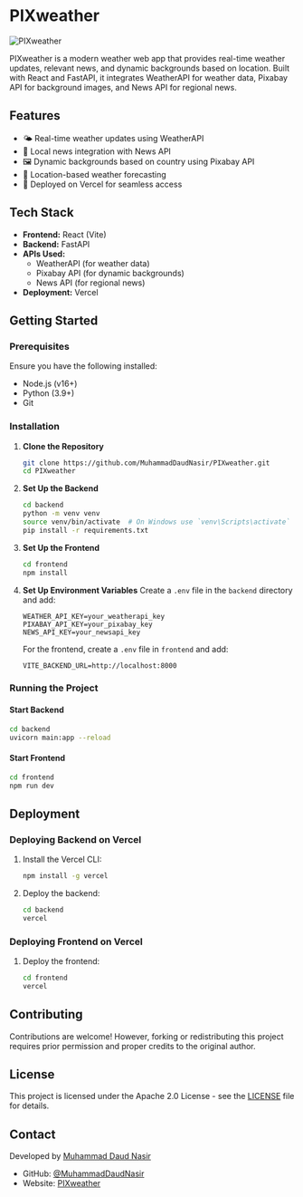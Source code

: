 # PIXweather

![PIXweather](https://your-image-url-here.com/banner.png)

PIXweather is a modern weather web app that provides real-time weather updates, relevant news, and dynamic backgrounds based on location. Built with React and FastAPI, it integrates WeatherAPI for weather data, Pixabay API for background images, and News API for regional news.

## Features

- 🌤 Real-time weather updates using WeatherAPI
- 📰 Local news integration with News API
- 🖼 Dynamic backgrounds based on country using Pixabay API
- 📍 Location-based weather forecasting
- 🔗 Deployed on Vercel for seamless access

## Tech Stack

- **Frontend:** React (Vite)
- **Backend:** FastAPI
- **APIs Used:**
  - WeatherAPI (for weather data)
  - Pixabay API (for dynamic backgrounds)
  - News API (for regional news)
- **Deployment:** Vercel

## Getting Started

### Prerequisites

Ensure you have the following installed:
- Node.js (v16+)
- Python (3.9+)
- Git

### Installation

1. **Clone the Repository**
   ```sh
   git clone https://github.com/MuhammadDaudNasir/PIXweather.git
   cd PIXweather
   ```

2. **Set Up the Backend**
   ```sh
   cd backend
   python -m venv venv
   source venv/bin/activate  # On Windows use `venv\Scripts\activate`
   pip install -r requirements.txt
   ```

3. **Set Up the Frontend**
   ```sh
   cd frontend
   npm install
   ```

4. **Set Up Environment Variables**
   Create a `.env` file in the `backend` directory and add:
   ```env
   WEATHER_API_KEY=your_weatherapi_key
   PIXABAY_API_KEY=your_pixabay_key
   NEWS_API_KEY=your_newsapi_key
   ```
   
   For the frontend, create a `.env` file in `frontend` and add:
   ```env
   VITE_BACKEND_URL=http://localhost:8000
   ```

### Running the Project

#### Start Backend
```sh
cd backend
uvicorn main:app --reload
```

#### Start Frontend
```sh
cd frontend
npm run dev
```

## Deployment

### Deploying Backend on Vercel
1. Install the Vercel CLI:
   ```sh
   npm install -g vercel
   ```
2. Deploy the backend:
   ```sh
   cd backend
   vercel
   ```

### Deploying Frontend on Vercel
1. Deploy the frontend:
   ```sh
   cd frontend
   vercel
   ```

## Contributing

Contributions are welcome! However, forking or redistributing this project requires prior permission and proper credits to the original author.

## License

This project is licensed under the Apache 2.0 License - see the [LICENSE](LICENSE) file for details.

## Contact

Developed by [Muhammad Daud Nasir](https://github.com/MuhammadDaudNasir)

- GitHub: [@MuhammadDaudNasir](https://github.com/MuhammadDaudNasir)
- Website: [PIXweather](https://pixweather.vercel.app/)

